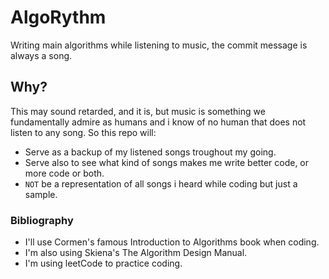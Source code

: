 # AlgoRythm
Writing main algorithms while listening to music, the commit message is always a song.

## Why?
This may sound retarded, and it is, but music is something we fundamentally admire as humans and i know of no human that does not listen to any song.
So this repo will:

- Serve as a backup of my listened songs troughout my going. 
- Serve also to see what kind of songs makes me write better code, or more code or both.
- `NOT` be a representation of all songs i heard while coding but just a sample. 
 
### Bibliography
 - I'll use Cormen's famous Introduction to Algorithms book when coding.
 - I'm also using Skiena's The Algorithm Design Manual.
 - I'm using leetCode to practice coding.